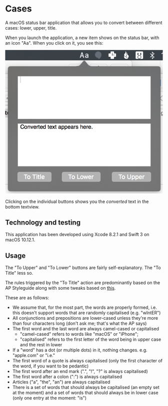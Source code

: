 # Cases
A macOS status bar application that allows you to convert between different cases: lower, upper, title. 

When you launch the application, a new item shows on the status bar, with an icon "Aa". When you click on it, you see this:

![ScreenShot](/images/opening_screenshot.png "Opening Screenshot")

Clicking on the individual buttons shows you the _converted_ text in the bottom textview. 

## Technology and testing 

This application has been developed using Xcode 8.2.1 and Swift 3 on macOS 10.12.1. 

## Usage

The "To Upper" and "To Lower" buttons are fairly self-explanatory. The "To Title" less so. 

The rules triggered by the "To Title" action are predominantly based on the AP Styleguide along with some tweaks based on [this](http://daringfireball.net/2008/05/title_case).

These are as follows: 

- We assume that, for the most part, the words are properly formed, i.e. this doesn't support words that are randomly capitalised (e.g. "wIntER")
- All conjunctions and prepositions are lower-cased unless they're more than four characters long (don't ask me; that's what the AP says) 
- The first word and the last word are always camel-cased or capitalised
  - "camel-cased" refers to words like "macOS" or "iPhone"; 
  - "capitalised" refers to the first letter of the word being in upper case and the rest in lower
- If a "word" has a dot (or multiple dots) in it, nothing changes. e.g. "apple.com" or "i.e."
- The first word of a quote is always capitalised (only the first character of the word, if you want to be pedantic)
- The first word after an end mark (".", "!", "?" is always capitalised)
- The first word after a colon (":") is always capitalised
- Articles ("a", "the", "an") are always capitalised
- There is a set of words that should always be capitalised (an empty set at the moment) and a set of words that should always be in lower case (only one entry at the moment: "is")
